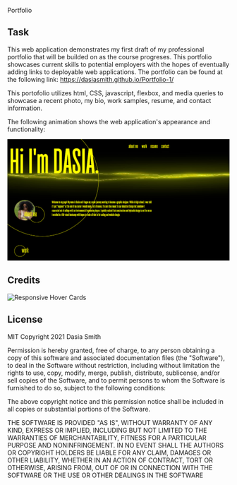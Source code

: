 Portfolio

## Task

This web application demonstrates my first draft of my professional portfolio that will be builded on as the course progreses. This portfolio showcases current skills to potential
employers with the hopes of eventually adding links to deployable web applications. The portfolio can be found at the following link: https://dasiasmith.github.io/Portfolio-1/

This portofolio utilizes html, CSS, javascript, flexbox, and media queries to showcase a recent photo, my bio, work samples, resume, and contact information. 


The following animation shows the web application's appearance and functionality:

![PortfolioScreenshot](./Assets/PortfolioScreenshot.PNG)

## Credits

![Responsive Hover Cards](https://codepen.io/francisco-kataldo/pen/LBBryV?editors=1100)

## License

MIT
Copyright 2021 Dasia Smith

Permission is hereby granted, free of charge, to any person obtaining a copy of this software and associated documentation files (the "Software"), to deal in the Software without restriction, including without limitation the rights to use, copy, modify, merge, publish, distribute, sublicense, and/or sell copies of the Software, and to permit persons to whom the Software is furnished to do so, subject to the following conditions:

The above copyright notice and this permission notice shall be included in all copies or substantial portions of the Software.

THE SOFTWARE IS PROVIDED "AS IS", WITHOUT WARRANTY OF ANY KIND, EXPRESS OR IMPLIED, INCLUDING BUT NOT LIMITED TO THE WARRANTIES OF MERCHANTABILITY, FITNESS FOR A PARTICULAR PURPOSE AND NONINFRINGEMENT. IN NO EVENT SHALL THE AUTHORS OR COPYRIGHT HOLDERS BE LIABLE FOR ANY CLAIM, DAMAGES OR OTHER LIABILITY, WHETHER IN AN ACTION OF CONTRACT, TORT OR OTHERWISE, ARISING FROM, OUT OF OR IN CONNECTION WITH THE SOFTWARE OR THE USE OR OTHER DEALINGS IN THE SOFTWARE

